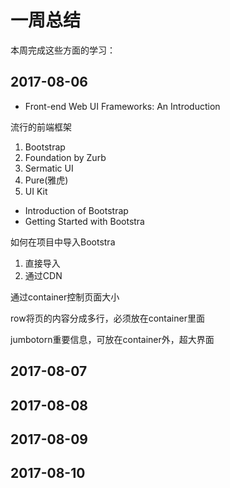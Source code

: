 # 一周总结
本周完成这些方面的学习：

## 2017-08-06
- Front-end Web UI Frameworks: An Introduction

流行的前端框架
<ol >
	<li>Bootstrap
	<li>Foundation by Zurb
	<li>Sermatic UI
	<li>Pure(雅虎)
	<li>UI Kit
</ol>

- Introduction of Bootstrap
- Getting Started with Bootstra

如何在项目中导入Bootstra
<ol>
	<li>直接导入
	<li>通过CDN
</ol>

通过container控制页面大小
 
row将页的内容分成多行，必须放在container里面

jumbotorn重要信息，可放在container外，超大界面
## 2017-08-07
## 2017-08-08
## 2017-08-09
## 2017-08-10
